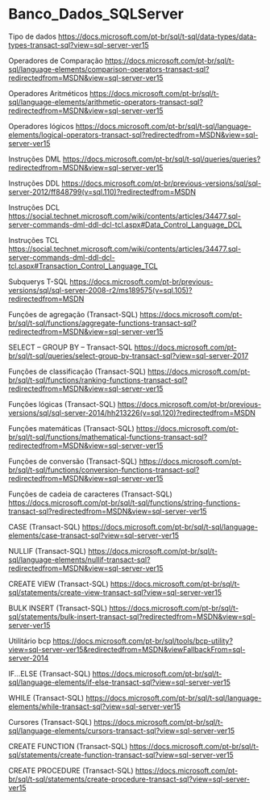 # Banco_Dados_SQLServer

Tipo de dados
https://docs.microsoft.com/pt-br/sql/t-sql/data-types/data-types-transact-sql?view=sql-server-ver15

Operadores de Comparação 
https://docs.microsoft.com/pt-br/sql/t-sql/language-elements/comparison-operators-transact-sql?redirectedfrom=MSDN&view=sql-server-ver15

Operadores Aritméticos
https://docs.microsoft.com/pt-br/sql/t-sql/language-elements/arithmetic-operators-transact-sql?redirectedfrom=MSDN&view=sql-server-ver15

Operadores lógicos
https://docs.microsoft.com/pt-br/sql/t-sql/language-elements/logical-operators-transact-sql?redirectedfrom=MSDN&view=sql-server-ver15

Instruções DML
https://docs.microsoft.com/pt-br/sql/t-sql/queries/queries?redirectedfrom=MSDN&view=sql-server-ver15

Instruções DDL
https://docs.microsoft.com/pt-br/previous-versions/sql/sql-server-2012/ff848799(v=sql.110)?redirectedfrom=MSDN

Instruções DCL
https://social.technet.microsoft.com/wiki/contents/articles/34477.sql-server-commands-dml-ddl-dcl-tcl.aspx#Data_Control_Language_DCL

Instruções TCL
https://social.technet.microsoft.com/wiki/contents/articles/34477.sql-server-commands-dml-ddl-dcl-tcl.aspx#Transaction_Control_Language_TCL

Subquerys T-SQL
https://docs.microsoft.com/pt-br/previous-versions/sql/sql-server-2008-r2/ms189575(v=sql.105)?redirectedfrom=MSDN

Funções de agregação (Transact-SQL)
https://docs.microsoft.com/pt-br/sql/t-sql/functions/aggregate-functions-transact-sql?redirectedfrom=MSDN&view=sql-server-ver15

SELECT – GROUP BY – Transact-SQL
https://docs.microsoft.com/pt-br/sql/t-sql/queries/select-group-by-transact-sql?view=sql-server-2017

Funções de classificação (Transact-SQL)
https://docs.microsoft.com/pt-br/sql/t-sql/functions/ranking-functions-transact-sql?redirectedfrom=MSDN&view=sql-server-ver15

Funções lógicas (Transact-SQL)
https://docs.microsoft.com/pt-br/previous-versions/sql/sql-server-2014/hh213226(v=sql.120)?redirectedfrom=MSDN

Funções matemáticas (Transact-SQL)
https://docs.microsoft.com/pt-br/sql/t-sql/functions/mathematical-functions-transact-sql?redirectedfrom=MSDN&view=sql-server-ver15

Funções de conversão (Transact-SQL)
https://docs.microsoft.com/pt-br/sql/t-sql/functions/conversion-functions-transact-sql?redirectedfrom=MSDN&view=sql-server-ver15

Funções de cadeia de caracteres (Transact-SQL)
https://docs.microsoft.com/pt-br/sql/t-sql/functions/string-functions-transact-sql?redirectedfrom=MSDN&view=sql-server-ver15

CASE (Transact-SQL)
https://docs.microsoft.com/pt-br/sql/t-sql/language-elements/case-transact-sql?view=sql-server-ver15

NULLIF (Transact-SQL)
https://docs.microsoft.com/pt-br/sql/t-sql/language-elements/nullif-transact-sql?redirectedfrom=MSDN&view=sql-server-ver15

CREATE VIEW (Transact-SQL)
https://docs.microsoft.com/pt-br/sql/t-sql/statements/create-view-transact-sql?view=sql-server-ver15

BULK INSERT (Transact-SQL)
https://docs.microsoft.com/pt-br/sql/t-sql/statements/bulk-insert-transact-sql?redirectedfrom=MSDN&view=sql-server-ver15

Utilitário bcp
https://docs.microsoft.com/pt-br/sql/tools/bcp-utility?view=sql-server-ver15&redirectedfrom=MSDN&viewFallbackFrom=sql-server-2014

IF...ELSE (Transact-SQL)
https://docs.microsoft.com/pt-br/sql/t-sql/language-elements/if-else-transact-sql?view=sql-server-ver15

WHILE (Transact-SQL)
https://docs.microsoft.com/pt-br/sql/t-sql/language-elements/while-transact-sql?view=sql-server-ver15

Cursores (Transact-SQL)
https://docs.microsoft.com/pt-br/sql/t-sql/language-elements/cursors-transact-sql?view=sql-server-ver15

CREATE FUNCTION (Transact-SQL)
https://docs.microsoft.com/pt-br/sql/t-sql/statements/create-function-transact-sql?view=sql-server-ver15

CREATE PROCEDURE (Transact-SQL)
https://docs.microsoft.com/pt-br/sql/t-sql/statements/create-procedure-transact-sql?view=sql-server-ver15


